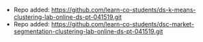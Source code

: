 
- Repo added: https://github.com/learn-co-students/ds-k-means-clustering-lab-online-ds-pt-041519.git
- Repo added: https://github.com/learn-co-students/dsc-market-segmentation-clustering-lab-online-ds-pt-041519.git